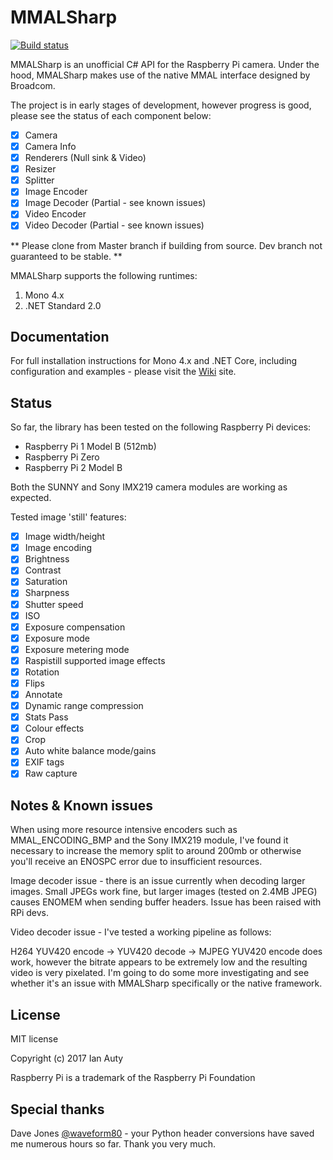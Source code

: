 # MMALSharp

[![Build status](https://ci.appveyor.com/api/projects/status/r3o4bqxektnulw7l?svg=true)](https://ci.appveyor.com/project/techyian/mmalsharp)

MMALSharp is an unofficial C# API for the Raspberry Pi camera. Under the hood, MMALSharp makes use of the native MMAL interface designed by Broadcom.

The project is in early stages of development, however progress is good, please see the status of each component below:

- [x] Camera
- [x] Camera Info
- [x] Renderers (Null sink & Video)
- [x] Resizer
- [x] Splitter
- [x] Image Encoder
- [x] Image Decoder (Partial - see known issues)
- [x] Video Encoder
- [x] Video Decoder (Partial - see known issues)

** Please clone from Master branch if building from source. Dev branch not guaranteed to be stable. **

MMALSharp supports the following runtimes:

1. Mono 4.x 
2. .NET Standard 2.0

## Documentation

For full installation instructions for Mono 4.x and .NET Core, including configuration and examples - please visit the [Wiki](https://github.com/techyian/MMALSharp/wiki) site.

## Status

So far, the library has been tested on the following Raspberry Pi devices:

* Raspberry Pi 1 Model B (512mb)
* Raspberry Pi Zero
* Raspberry Pi 2 Model B

Both the SUNNY and Sony IMX219 camera modules are working as expected.

Tested image 'still' features:

- [x] Image width/height
- [x] Image encoding
- [x] Brightness
- [x] Contrast
- [x] Saturation
- [x] Sharpness
- [x] Shutter speed
- [x] ISO
- [x] Exposure compensation
- [x] Exposure mode
- [x] Exposure metering mode
- [x] Raspistill supported image effects
- [x] Rotation
- [x] Flips
- [x] Annotate
- [x] Dynamic range compression
- [x] Stats Pass
- [x] Colour effects
- [x] Crop
- [x] Auto white balance mode/gains
- [x] EXIF tags
- [x] Raw capture

## Notes & Known issues

When using more resource intensive encoders such as MMAL_ENCODING_BMP and the Sony IMX219 module, I've found it necessary to increase the memory split
to around 200mb or otherwise you'll receive an ENOSPC error due to insufficient resources.

Image decoder issue - there is an issue currently when decoding larger images. Small JPEGs work fine, but larger images (tested on 2.4MB JPEG) causes ENOMEM when sending buffer
headers. Issue has been raised with RPi devs.

Video decoder issue - I've tested a working pipeline as follows:

H264 YUV420 encode -> YUV420 decode -> MJPEG YUV420 encode does work, however the bitrate appears to be extremely low and the resulting video is very pixelated. I'm going to do 
some more investigating and see whether it's an issue with MMALSharp specifically or the native framework.

## License

MIT license 

Copyright (c) 2017 Ian Auty

Raspberry Pi is a trademark of the Raspberry Pi Foundation

## Special thanks

Dave Jones [@waveform80](https://github.com/waveform80) - your Python header conversions have saved me numerous hours so far. 
Thank you very much.
